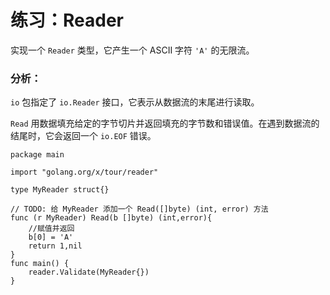 #  练习：Reader

实现一个 `Reader` 类型，它产生一个 ASCII 字符 `'A'` 的无限流。



### 分析：

`io` 包指定了 `io.Reader` 接口，它表示从数据流的末尾进行读取。

`Read` 用数据填充给定的字节切片并返回填充的字节数和错误值。在遇到数据流的结尾时，它会返回一个 `io.EOF` 错误。

```
package main

import "golang.org/x/tour/reader"

type MyReader struct{}

// TODO: 给 MyReader 添加一个 Read([]byte) (int, error) 方法
func (r MyReader) Read(b []byte) (int,error){
    //赋值并返回
    b[0] = 'A'
    return 1,nil
}
func main() {
	reader.Validate(MyReader{})
}

```

